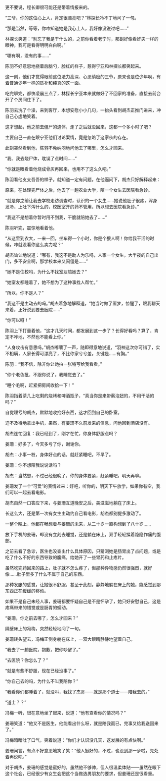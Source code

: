 更不要说，程长卿很可能还是带着情报来的。

“三爷，你的这位心上人，肯定很漂亮吧？”林探长冷不丁地问了一句。

“那是当然，等等，你咋知道她是我心上人，我好像没说过吧……”

林探长笑道：“别忘了我是干什么的，之前你看着老宁时，那副好像看奸夫一样的眼神，我可是看得明明白白啊。”

“哪有啊，没有的事……”

陈羽不好意思地挠着后脑勺，脸红的样子，惹得宁亚和林探长都笑起来。

这一刻，他们才觉得眼前这位法力高深、心思缜密的三爷，原来也是位少年啊，有着普通少年一样的质朴和纯真的这一面。

吃完聊完，都快凌晨三点了，林探长宁亚本来就做好了不回家的准备，直接去前台开了个房间住下了。

陈羽去洗了个澡，来到客厅，本想安慰小小几句，一抬头看到胡杰正推门进来，冲自己心虚地笑着。

这才想起，他之前去僵尸的遗体，走了之后就没回来，这都一个多小时了吧？

主要自己一直在跟宁亚他们讨论案情，竟是忽略了这家伙的存在。

此刻突然看到他，陈羽不免纳闷地问他去了哪里，怎么才回来。

“我、我去烧尸体，耽误了点时间……”

“你就是眼看着他烧成骨灰再回来，也用不了这么久吧。”

陈羽看他支支吾吾的样子，就知道一定有问题，在他逼问下，胡杰只好解释起来：

原来，在处理完尸体之后，他去了一趟农业大学，陪一个女生去医院看急诊。

“就是你之前让我去学校走访调查时，认识的一个女生……她说他肚子很疼，浑身发冷，上吐下泻什么的，校医室开的药不管用，所以想去医院看急诊。”

“我这不是想着你暂时用不到我，干脆就陪她去了……”

陈羽听完，震惊地看着他。

“从这里到农大，一来一回，坐车得一个小时，你是个狠人啊！你给我干活的时候，咋就没看你这么卖力呢？”

胡杰讪讪地说道：“哪有，我这不是助人为乐吗，人家一个女生，大半夜的自己出门，多不安全啊，那学校本来又闹僵是……”

“她不是住校吗，为什么不找室友陪她去？”

“她室友都睡着了，她不想为了这种事找人帮忙。”

“所以，你不是人？”

“我这不是主动去的吗。”胡杰着急地解释道，“她当时做了噩梦，惊醒了，跟我聊天来着，正好说到要去医院……”

“你可以呀！”

陈羽上下打量着他，“这才几天时间，都发展到这一步了？长得好看吗？算了，肯定不咋地，不然也不能看上你。”

“人身攻击有意思吗，”胡杰嘟囔了一声，随即得意地说道，“羽神这次你可错了，实不相瞒，人家长得可漂亮了，不比你家兮兮差，关键是……有胸。”

陈羽：“我不信，除非你让她拍一张特写给我看看。”

“你个老色批，不跟你说了，我睡觉去了。”

“睡个毛啊，赶紧把房间收拾一下！”

陈羽指着茶几上吃剩的烧烤和啤酒瓶子，“真当你是来带薪泡妞的，不用干活的吗？”

自觉理亏的胡杰，默默地收拾好东西，这才回到自己的卧室。

迫不及待地拿出手机，果然，有姜珊不久前发来的信息，问他回到酒店没有。

胡杰连忙回复：我已经到了，刚才在忙，你身体舒服点吗？

姜珊：好多了，今天多亏了你，谢谢你。

胡杰：小事一桩，身体好点的话，就赶紧睡吧，不早了。

姜珊：你不想陪我说说话吗？

胡杰：当然想，不过已经很晚了，你的身体要紧，赶紧睡吧，明天再聊。

姜珊发了一个“可爱”的表情过来：好吧，听你的，明天下午放学，如果你有空，我们可以一起去看电影。

胡杰自然一口答应下来，与姜珊互道晚安之后，美滋滋地躺在了床上。

长这么大，还是第一次有女生主动约自己看电影，胡杰都别提多激动了。

一整个晚上，他都在畅想着与姜珊的未来，从二十岁一直构想到了八十岁……

放下手机的姜珊，却没有立刻去睡觉，还是躺在床上，双手轻轻揉着隐隐作痛的腹部。

之前去看了急诊，医生也没查出什么具体原因，只猜测她是肠胃出了点问题，或是吃了什么不好的东西导致的腹痛，给她开了一些胃药和止疼片。

虽然吃完药回来的路上，肚子就不怎么疼了，但那种异物感仍然很强烈，就好像……肚子里多了什么不属于自己的东西。

那种发胀的感觉，让她很不舒服，甚至于此刻，静静地躺在床上的她，能感觉到那东西正在缓缓的移动。

如果不是自己未经人事，姜珊都要怀疑自己是不是怀孕了，她只好安慰自己，这是疼痛带来的错觉或是肠胃的蠕动。

“姜珊，你之前去哪了，怎么才回来？”

隔壁床上的冯梅，突然轻轻地问了一句。

姜珊转头望去，冯梅正侧身躺在床上，一双大眼睛静静地望着自己。

“我去了一趟医院，抱歉，把你吵醒了。”

“去医院？你怎么了？”

“就是有些不舒服，现在已经没事了。”

“你自己去的吗，为什么不叫我陪你？”

“我看你们都睡着了，就没叫，我找了杰哥——就是那个道士——陪我去的。”

“道士？？”

冯梅一听，很在意地坐了起来，说道：“他有查看你的情况吗？”

姜珊笑道：“他又不是医生，他能看出什么呀，就是陪我而已，完事又给我送回来了。”

冯梅暗暗吐了口气，笑着说道：“你们才认识没几天，这发展的有点快啊。”

姜珊闻言，有点不好意思地笑了笑：“他人挺好的，不过，也没到那一步啦，先处着再说吧。”

对于胡杰，姜珊的感觉是蛮好的，虽然他不够帅，但人很温柔体贴——虽然在眼下这个社会，已经很少有女生会把这个当做选男朋友的要求，但姜珊还是很看重。
